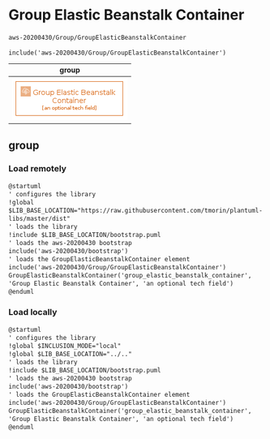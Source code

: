# Group Elastic Beanstalk Container

```text
aws-20200430/Group/GroupElasticBeanstalkContainer
```

```text
include('aws-20200430/Group/GroupElasticBeanstalkContainer')
```

|group|
|---|
|![](GroupElasticBeanstalkContainer.group.local.png)|



## group
### Load remotely
```plantuml
@startuml
' configures the library
!global $LIB_BASE_LOCATION="https://raw.githubusercontent.com/tmorin/plantuml-libs/master/dist"
' loads the library
!include $LIB_BASE_LOCATION/bootstrap.puml
' loads the aws-20200430 bootstrap
include('aws-20200430/bootstrap')
' loads the GroupElasticBeanstalkContainer element
include('aws-20200430/Group/GroupElasticBeanstalkContainer')
GroupElasticBeanstalkContainer('group_elastic_beanstalk_container', 'Group Elastic Beanstalk Container', 'an optional tech field')
@enduml
```
### Load locally
```plantuml
@startuml
' configures the library
!global $INCLUSION_MODE="local"
!global $LIB_BASE_LOCATION="../.."
' loads the library
!include $LIB_BASE_LOCATION/bootstrap.puml
' loads the aws-20200430 bootstrap
include('aws-20200430/bootstrap')
' loads the GroupElasticBeanstalkContainer element
include('aws-20200430/Group/GroupElasticBeanstalkContainer')
GroupElasticBeanstalkContainer('group_elastic_beanstalk_container', 'Group Elastic Beanstalk Container', 'an optional tech field')
@enduml
```


